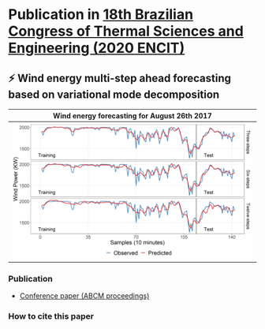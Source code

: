 # Publication in [18th Brazilian Congress of Thermal Sciences and Engineering (2020 ENCIT)](https://eventos.abcm.org.br/encit2020/)

## :zap: Wind energy multi-step ahead forecasting based on variational mode decomposition
| **Wind energy forecasting for August 26th 2017** |
|:----:|
|![Prediction](Figures/PO_dataset_2017-08-26.png)|


### Publication
- [Conference paper (ABCM proceedings)]()

### How to cite this paper
```bibtex

```
